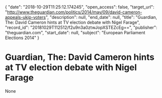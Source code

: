 {
  "date": "2018-10-29T11:25:12.174245", 
  "open_access": false, 
  "target_url": "http://www.theguardian.com/politics/2014/may/09/david-cameron-appeals-ukip-voters", 
  "description": null, 
  "end_date": null, 
  "title": "Guardian, The: David Cameron hints at TV election debate with Nigel Farage", 
  "record_id": "20181029T112512/f2u9n3a0ztwJopXSTEZcEg==", 
  "publisher": "theguardian.com", 
  "start_date": null, 
  "subject": "European Parliament Elections 2014"
}

# Guardian, The: David Cameron hints at TV election debate with Nigel Farage

None